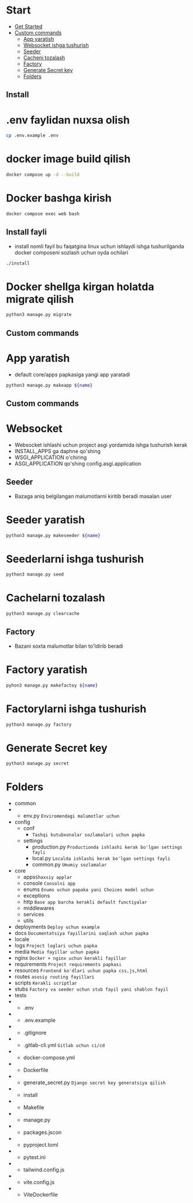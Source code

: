 # Start
 - [Get Started](#install)
 - [Custom commands](#commands)
    - [App yaratish](#makeapp)
    - [Websocket ishga tushurish](#websocket)
    - [Seeder](#seeder)
    - [Cacheni tozalash](#clearcache)
    - [Factory](#factory)
    - [Generate Secret key](#secret)
    - [Folders](#folders)


## <a name='Get Started'>Install</a>
# .env faylidan nuxsa olish
```bash
cp .env.example .env
```

# docker image build qilish
```bash
docker compose up -d --build
```

# Docker bashga kirish
```bash
docker compose exec web bash
```

## Install fayli
 - install nomli fayil bu faqatgina linux uchun ishlaydi ishga tushurilganda docker composeni sozlash uchun oyda ochilari

```bash
./install
```

# Docker shellga kirgan holatda migrate qilish
```bash
python3 manage.py migrate
```


## <a name='commands'>Custom commands</a>
# App yaratish
 - default core/apps papkasiga yangi app yaratadi
 ```bash
python3 manage.py makeapp ${name}
 ```

## <a name='websocket'>Custom commands</a>
# Websocket
 - Websocket ishlashi uchun project asgi yordamida ishga tushurish kerak
 - INSTALL_APPS ga daphne qo'shing
 - WSGI_APPLICATION o'chiring
 - ASGI_APPLICATION qo'shing config.asgi.application

## <a name='seeder'>Seeder</a>
 - Bazaga aniq belgilangan malumotlarni kiritib beradi masalan user 

# Seeder yaratish
```bash
python3 manage.py makeseeder ${name}
```
# Seederlarni ishga tushurish
```bash
python3 manage.py seed
```

# <a name='clearcache'>Cachelarni tozalash</a>
```bash
python3 manage.py clearcache
```

## <a name='factory'>Factory</a>
 - Bazani soxta malumotlar bilan to'ldirib beradi

# Factory yaratish
```bash
pyhon3 manage.py makefactoy ${name}
```

# Factorylarni ishga tushurish
```bash
python3 manage.py factory
```



# <a name='secret'>Generate Secret key</a>
```bash
python3 manage.py secret
```

# <a name='folders'>Folders</a>
 - common
 - * env.py `Enviromendagi malumotlar uchun`
 - config
   - conf
     - `Tashqi kutubxonalar sozlamalari uchun papka`
   - settings
      - production.py `Productionda ishlashi kerak bo'lgan settings fayli`
      - local.py `Localda ishlashi kerak bo'lgan settings fayli`
      - common.py `Umumiy sozlamalar`
 - core
   - apps`Shaxsiy applar`
   - console `Consolni app`
   - enums `Enums uchun papaka yani Choices model uchun`
   - exceptions
   - http `Base app barcha kerakli default functiyalar`
   - middlewares
   - services
   - utils
 - deployments `Deploy uchun example`
 - docs `Documentatsiya fayillarini saqlash uchun papka`
 - locale
 - logs `Project loglari uchun papka`
 - media `Media fayillar uchun papka`
 - nginx `Docker + nginx uchun kerakli fayillar`
 - requirements `Project requirements papkasi`
 - resources `Frontend ko'dlari uchun papka css,js,html`
 - routes `asosiy routing fayillari`
 - scripts `Kerakli scriptlar`
 - stubs `Factory va seeder uchun stub fayil yani shablon fayil`
 - tests
 - * .env
 - * .env.example
 - * .gitignore
 - * .gitlab-cli.yml `Gitlab uchun ci/cd`
 - * docker-compose.yml
 - * Dockerfile
 - * generate_secret.py `Django secret key generatsiya qilish`
 - * install
 - * Makefile
 - * manage.py
 - * packages.jscon
 - * pyproject.toml
 - * pytest.ini
 - * tailwind.config.js
 - * vite.config.js
 - * ViteDockerfile

